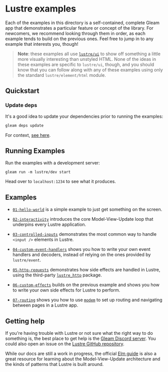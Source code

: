 # Lustre examples

Each of the examples in this directory is a self-contained, complete Gleam app
that demonstrates a particular feature or concept of the library. For newcomers,
we recommend looking through them in order, as each example tends to build on
the previous ones. Feel free to jump in to any example that interests you, though!

> **Note**: these examples all use [`lustre/ui`](https://github.com/lustre-labs/ui)
> to show off something a little more visually interesting than unstyled HTML. None
> of the ideas in these examples are specific to `lustre/ui`, though, and you should
> know that you can follow along with any of these examples using only the standard
> `lustre/element/html` module.

## Quickstart

### Update deps

It's a good idea to update your dependencies prior to running the examples:

```bash
gleam deps update
```

For context, [see here](https://github.com/lustre-labs/lustre/issues/237).

## Running Examples

Run the examples with a development server:

```
gleam run -m lustre/dev start
```

Head over to `localhost:1234` to see what it produces.

## Examples

- [`01-hello-world`](./01-hello-world) is a simple example to just get something
  on the screen.

- [`02-interactivity`](./02-interactivity) introduces the core Model-View-Update
  loop that underpins every Lustre application.

- [`03-controlled-inputs`](./03-controlled-inputs) demonstrates the most common
  way to handle `<input />` elements in Lustre.

- [`04-custom-event-handlers`](./04-custom-event-handlers) shows you how to
  write your own event handlers and decoders, instead of relying on the ones
  provided by `lustre/event`.

- [`05-http-requests`](./05-http-requests) demonstrates how side effects are
  handled in Lustre, using the third-party [`lustre_http`](https://hexdocs.pm/lustre_http/)
  package.

- [`06-custom-effects`](./06-custom-effects) builds on the previous example and
  shows you how to write your own side effects for Lustre to perform.

- [`07-routing`](./07-routing) shows you how to use [`modem`](https://hexdocs.pm/modem/)
  to set up routing and navigating between pages in a Lustre app.

## Getting help

If you're having trouble with Lustre or not sure what the right way to do
something is, the best place to get help is the [Gleam Discord server](https://discord.gg/Fm8Pwmy).
You could also open an issue on the [Lustre GitHub repository](https://github.com/lustre-labs/lustre/issues).

While our docs are still a work in progress, the official [Elm guide](https://guide.elm-lang.org)
is also a great resource for learning about the Model-View-Update architecture
and the kinds of patterns that Lustre is built around.
